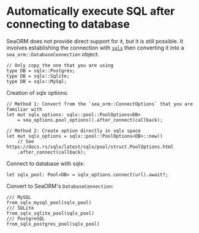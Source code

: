 # Automatically execute SQL after connecting to database

SeaORM does not provide direct support for it, but it is still possible. It involves establishing the connection with [`sqlx`](https://crates.io/crates/sqlx) then converting it into a `sea_orm::DatabaseConnection` object.

```rust, no_run
// Only copy the one that you are using
type DB = sqlx::Postgres;
type DB = sqlx::Sqlite;
type DB = sqlx::MySql;
```

Creation of sqlx options:

```rust, no_run
// Method 1: Convert from the `sea_orm::ConnectOptions` that you are familiar with
let mut sqlx_options: sqlx::pool::PoolOptions<DB>
    = sea_options.pool_options().after_connect(callback);

// Method 2: Create option directly in sqlx space
let mut sqlx_options = sqlx::pool::PoolOptions<DB>::new()
    // See https://docs.rs/sqlx/latest/sqlx/pool/struct.PoolOptions.html
    .after_connect(callback);
```

Connect to database with sqlx:
```rust, no_run
let sqlx_pool: Pool<DB> = sqlx_options.connect(url).await?;
```

Convert to SeaORM's `DatabaseConnection`:
```rust, no_run
/// MySQL
from_sqlx_mysql_pool(sqlx_pool)
/// SQLite
from_sqlx_sqlite_pool(sqlx_pool)
/// PostgreSQL
from_sqlx_postgres_pool(sqlx_pool)
```
